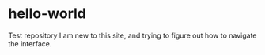 # hello-world
Test repository
I am new to this site, and trying to figure out how to navigate the interface.
